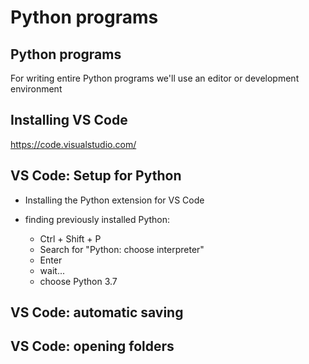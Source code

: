 # Python programs

## Python programs

For writing entire Python programs we'll use an editor or development environment

## Installing VS Code

https://code.visualstudio.com/

## VS Code: Setup for Python

- Installing the Python extension for VS Code

- finding previously installed Python:
  - Ctrl + Shift + P
  - Search for "Python: choose interpreter"
  - Enter
  - wait...
  - choose Python 3.7

## VS Code: automatic saving

## VS Code: opening folders
